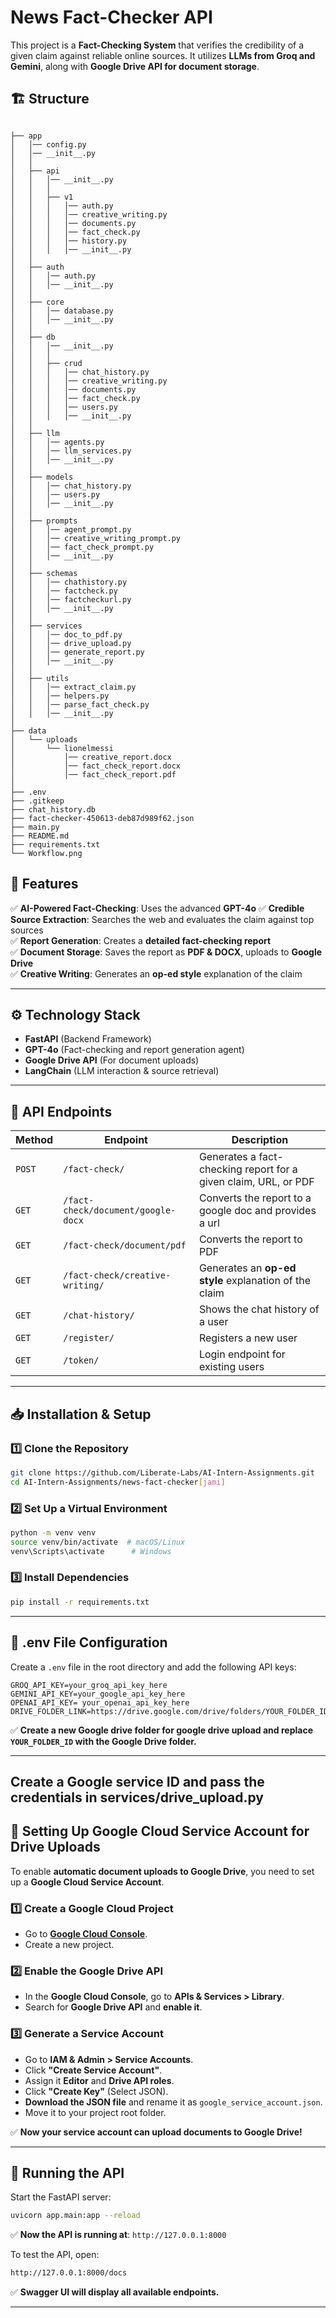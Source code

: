 
# **News Fact-Checker API**
This project is a **Fact-Checking System** that verifies the credibility of a given claim against reliable online sources. It utilizes **LLMs from Groq and Gemini**, along with **Google Drive API for document storage**.


## **🏗️ Structure**
```

├── app
│   │── config.py
│   │── __init__.py
│   │
│   ├── api
│   │   │── __init__.py
│   │   │
│   │   ├── v1
│   │   │   │── auth.py
│   │   │   │── creative_writing.py
│   │   │   │── documents.py
│   │   │   │── fact_check.py
│   │   │   │── history.py
│   │   │   │── __init__.py
│   │
│   ├── auth
│   │   │── auth.py
│   │   │── __init__.py
│   │
│   ├── core
│   │   │── database.py
│   │   │── __init__.py
│   │
│   ├── db
│   │   │── __init__.py
│   │   │
│   │   ├── crud
│   │   │   │── chat_history.py
│   │   │   │── creative_writing.py
│   │   │   │── documents.py
│   │   │   │── fact_check.py
│   │   │   │── users.py
│   │   │   │── __init__.py
│   │
│   ├── llm
│   │   │── agents.py
│   │   │── llm_services.py
│   │   │── __init__.py
│   │
│   ├── models
│   │   │── chat_history.py
│   │   │── users.py
│   │   │── __init__.py
│   │
│   ├── prompts
│   │   │── agent_prompt.py
│   │   │── creative_writing_prompt.py
│   │   │── fact_check_prompt.py
│   │   │── __init__.py
│   │
│   ├── schemas
│   │   │── chathistory.py
│   │   │── factcheck.py
│   │   │── factcheckurl.py
│   │   │── __init__.py
│   │
│   ├── services
│   │   │── doc_to_pdf.py
│   │   │── drive_upload.py
│   │   │── generate_report.py
│   │   │── __init__.py
│   │
│   ├── utils
│   │   │── extract_claim.py
│   │   │── helpers.py
│   │   │── parse_fact_check.py
│   │   │── __init__.py
│
├── data
│   └── uploads
│       └── lionelmessi
│           │── creative_report.docx
│           │── fact_check_report.docx
│           │── fact_check_report.pdf
│
├── .env
├── .gitkeep
├── chat_history.db
├── fact-checker-450613-deb87d989f62.json
├── main.py
├── README.md
├── requirements.txt
└── Workflow.png

```

## **🚀 Features**
✅ **AI-Powered Fact-Checking**: Uses the advanced **GPT-4o**
✅ **Credible Source Extraction**: Searches the web and evaluates the claim against top sources  
✅ **Report Generation**: Creates a **detailed fact-checking report**  
✅ **Document Storage**: Saves the report as **PDF & DOCX**, uploads to **Google Drive**  
✅ **Creative Writing**: Generates an **op-ed style** explanation of the claim  

---

## **⚙️ Technology Stack**
- **FastAPI** (Backend Framework)
- **GPT-4o** (Fact-checking and report generation agent)
- **Google Drive API** (For document uploads)
- **LangChain** (LLM interaction & source retrieval)

---

## **📂 API Endpoints**
| **Method** | **Endpoint** | **Description** |
|------------|-------------|----------------|
| `POST` | `/fact-check/` | Generates a fact-checking report for a given claim, URL, or PDF |
| `GET` | `/fact-check/document/google-docx` | Converts the report to a google doc and provides a url |
| `GET` | `/fact-check/document/pdf` | Converts the report to PDF |
| `GET` | `/fact-check/creative-writing/` | Generates an **op-ed style** explanation of the claim |
| `GET` | `/chat-history/` | Shows the chat history of a user |
| `GET` | `/register/` | Registers a new user |
| `GET` | `/token/` | Login endpoint for existing users |

---

## **📥 Installation & Setup**
### **1️⃣ Clone the Repository**
```bash
git clone https://github.com/Liberate-Labs/AI-Intern-Assignments.git
cd AI-Intern-Assignments/news-fact-checker[jami]
```

### **2️⃣ Set Up a Virtual Environment**
```bash
python -m venv venv
source venv/bin/activate  # macOS/Linux
venv\Scripts\activate      # Windows
```

### **3️⃣ Install Dependencies**
```bash
pip install -r requirements.txt
```

---

## **🔑 .env File Configuration**
Create a `.env` file in the root directory and add the following API keys:

```
GROQ_API_KEY=your_groq_api_key_here
GEMINI_API_KEY=your_google_api_key_here
OPENAI_API_KEY= your_openai_api_key_here
DRIVE_FOLDER_LINK=https://drive.google.com/drive/folders/YOUR_FOLDER_ID
```
✅ **Create a new Google drive folder for google drive upload and replace `YOUR_FOLDER_ID` with the Google Drive folder.**

---

## Create a Google service ID and pass the credentials in services/drive_upload.py
## **📁 Setting Up Google Cloud Service Account for Drive Uploads**
To enable **automatic document uploads to Google Drive**, you need to set up a **Google Cloud Service Account**.

### **1️⃣ Create a Google Cloud Project**
- Go to **[Google Cloud Console](https://console.cloud.google.com/)**.
- Create a new project.

### **2️⃣ Enable the Google Drive API**
- In the **Google Cloud Console**, go to **APIs & Services > Library**.
- Search for **Google Drive API** and **enable it**.

### **3️⃣ Generate a Service Account**
- Go to **IAM & Admin > Service Accounts**.
- Click **"Create Service Account"**.
- Assign it **Editor** and **Drive API roles**.
- Click **"Create Key"** (Select JSON).
- **Download the JSON file** and rename it as `google_service_account.json`.
- Move it to your project root folder.

✅ **Now your service account can upload documents to Google Drive!**  

---

## **🚀 Running the API**
Start the FastAPI server:
```bash
uvicorn app.main:app --reload
```
✅ **Now the API is running at**: `http://127.0.0.1:8000`

To test the API, open:
```bash
http://127.0.0.1:8000/docs
```
✅ **Swagger UI will display all available endpoints.**

---
